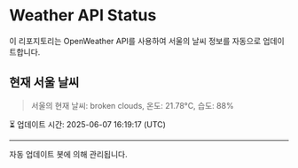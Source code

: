 
# Weather API Status

이 리포지토리는 OpenWeather API를 사용하여 서울의 날씨 정보를 자동으로 업데이트합니다.

## 현재 서울 날씨
> 서울의 현재 날씨: broken clouds, 온도: 21.78°C, 습도: 88%

⏳ 업데이트 시간: 2025-06-07 16:19:17 (UTC)

---
자동 업데이트 봇에 의해 관리됩니다.
